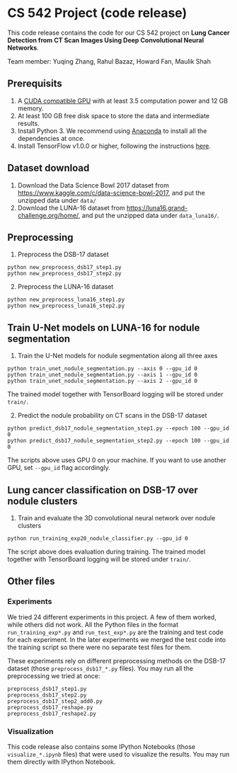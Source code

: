 # CS 542 Project (code release)

This code release contains the code for our CS 542 project on **Lung Cancer Detection from CT Scan Images Using Deep Convolutional Neural Networks**.

Team member: Yuqing Zhang, Rahul Bazaz, Howard Fan, Maulik Shah

## Prerequisits

1. A [CUDA compatible GPU](https://developer.nvidia.com/cuda-gpus) with at least 3.5 computation power and 12 GB memory.
2. At least 100 GB free disk space to store the data and intermediate results.
3. Install Python 3. We recommend using [Anaconda](https://www.continuum.io/downloads) to install all the dependencies at once.
4. Install TensorFlow v1.0.0 or higher, following the instructions [here](https://www.tensorflow.org/).

## Dataset download

1. Download the Data Science Bowl 2017 dataset from https://www.kaggle.com/c/data-science-bowl-2017, and put the unzipped data under `data/`
2. Download the LUNA-16 dataset from https://luna16.grand-challenge.org/home/, and put the unzipped data under `data_luna16/`.

## Preprocessing

1. Preprocess the DSB-17 dataset
```
python new_preprocess_dsb17_step1.py
python new_preprocess_dsb17_step2.py
```

2. Preprocess the LUNA-16 dataset
```
python new_preprocess_luna16_step1.py
python new_preprocess_luna16_step2.py
```

## Train U-Net models on LUNA-16 for nodule segmentation

1. Train the U-Net models for nodule segmentation along all three axes
```
python train_unet_nodule_segmentation.py --axis 0 --gpu_id 0
python train_unet_nodule_segmentation.py --axis 1 --gpu_id 0
python train_unet_nodule_segmentation.py --axis 2 --gpu_id 0
```
The trained model together with TensorBoard logging will be stored under `train/`.

2. Predict the nodule probability on CT scans in the DSB-17 dataset
```
python predict_dsb17_nodule_segmentation_step1.py --epoch 100 --gpu_id 0
python predict_dsb17_nodule_segmentation_step2.py --epoch 100 --gpu_id 0
```
The scripts above uses GPU 0 on your machine. If you want to use another GPU, set `--gpu_id` flag accordingly.

## Lung cancer classification on DSB-17 over nodule clusters

1. Train and evaluate the 3D convolutional neural network over nodule clusters
```
python run_training_exp20_nodule_classifier.py --gpu_id 0
```
The script above does evaluation during training. The trained model together with TensorBoard logging will be stored under `train/`.

## Other files

### Experiments

We tried 24 different experiments in this project. A few of them worked, while others did not work. All the Python files in the format `run_training_exp*.py` and `run_test_exp*.py` are the training and test code for each experiment. In the later experiments we merged the test code into the training script so there were no separate test files for them.

These experiments rely on different preprocessing methods on the DSB-17 dataset (those `preprocess_dsb17_*.py` files). You may run all the preprocessing we tried at once:
```
preprocess_dsb17_step1.py
preprocess_dsb17_step2.py
preprocess_dsb17_step2_add0.py
preprocess_dsb17_reshape.py
preprocess_dsb17_reshape2.py
```

### Visualization

This code release also contains some IPython Notebooks (those `visualize_*.ipynb` files) that were used to visualize the results. You may run them directly with IPython Notebook.
